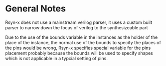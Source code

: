 
General Notes
=

Rsyn-x does not use a mainstream verilog parser, it uses a custom built parser to narrow down
the focus of verilog to the synthesizeable part

Due to the use of the bounds variable in the instances as the holder of the place of the 
instance, the normal use of the bounds to specify the places of the pins would be wrong, 
Rsyn-x specifies special variable for the pins placement probably because the bounds will 
be used to specify shapes which is not applicable in a typcial setting of pins.
